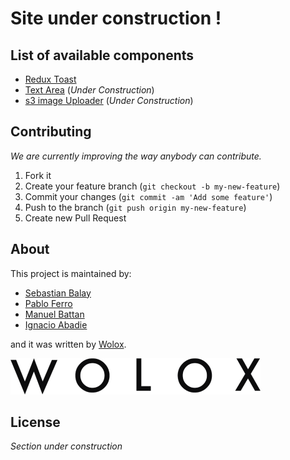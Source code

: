 # Site under construction !

## List of available components

* [Redux Toast](https://github.com/Wolox/react-native-redux-toast)
* [Text Area](https://github.com/Wolox/react-native-textarea) (_Under Construction_)
* [s3 image Uploader](https://github.com/Wolox/react-native-s3-image-uploader) (_Under Construction_)

## Contributing

_We are currently improving the way anybody can contribute._

1. Fork it
2. Create your feature branch (`git checkout -b my-new-feature`)
3. Commit your changes (`git commit -am 'Add some feature'`)
4. Push to the branch (`git push origin my-new-feature`)
5. Create new Pull Request

## About

This project is maintained by:

* [Sebastian Balay](https://github.com/sbalay)
* [Pablo Ferro](https://github.com/pabloferro)
* [Manuel Battan](https://github.com/mvbattan)
* [Ignacio Abadie](https://github.com/ignacioabadie)

and it was written by [Wolox](http://www.wolox.com.ar).

![Wolox](https://raw.githubusercontent.com/Wolox/press-kit/master/logos/logo_banner.png)

## License
_Section under construction_
